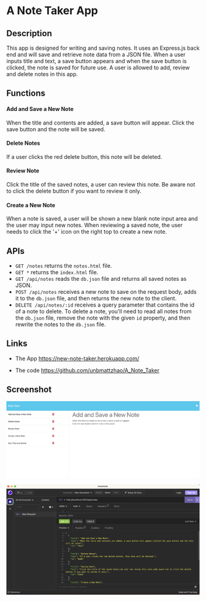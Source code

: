 # A Note Taker App

## Description

This app is designed for writing and saving notes. It uses an Express.js back end and will save and retrieve note data from a JSON file. When a user inputs title and text, a save button appears and when the save button is clicked, the note is saved for future use. A user is allowed to add, review and delete notes in this app.

## Functions
#### Add and Save a New Note 
When the title and contents are added, a save button will appear.
Click the save button and the note will be saved.
#### Delete Notes
If a user clicks the red delete button, this note will be deleted.
#### Review Note
Click the title of the saved notes, a user can review this note.
Be aware not to click the delete button if you want to review it only.
#### Create a New Note
When a note is saved, a user will be shown a new blank note input area and the user may input new notes.
When reviewing a saved note, the user needs to click the '+' icon on the right top to create a new note.

## APIs
* `GET /notes` returns the `notes.html` file.
* `GET *` returns the `index.html` file.
* `GET /api/notes` reads the `db.json` file and returns all saved notes as JSON.
* `POST /api/notes` receives a new note to save on the request body, adds it to the `db.json` file, and then returns the new note to the client. 
* `DELETE /api/notes/:id` receives a query parameter that contains the id of a note to delete. To delete a note, you'll need to read all notes from the `db.json` file, remove the note with the given `id` property, and then rewrite the notes to the `db.json` file.

## Links
* The App https://new-note-taker.herokuapp.com/

* The code https://github.com/unbmattzhao/A_Note_Taker

## Screenshot

![The App screenshots](./public/img/01.png "The App Page")

![The App screenshots](./public/img/02.png "The Insomnia Page")


